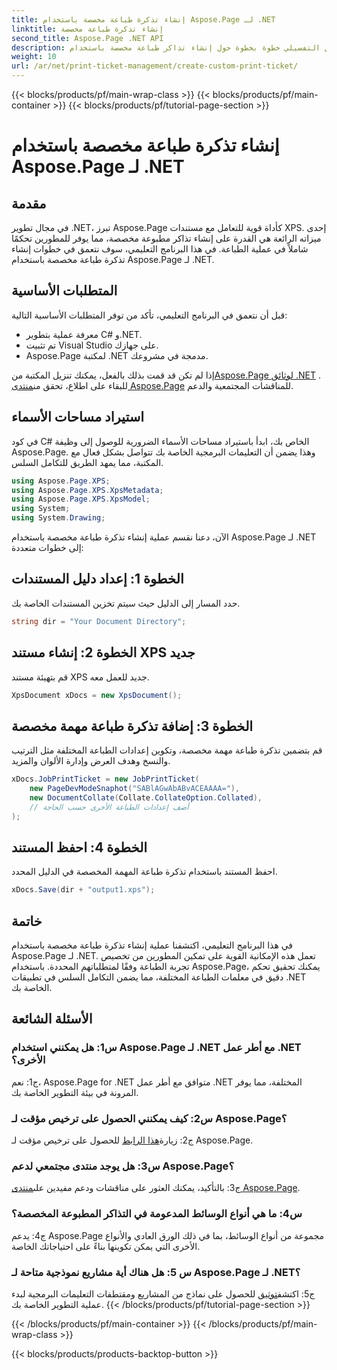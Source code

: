 ```yaml
---
title: إنشاء تذكرة طباعة مخصصة باستخدام Aspose.Page لـ .NET
linktitle: إنشاء تذكرة طباعة مخصصة
second_title: Aspose.Page .NET API
description: استكشف الدليل التفصيلي خطوة بخطوة حول إنشاء تذاكر طباعة مخصصة باستخدام Aspose.Page لـ .NET. قم بتخصيص تجربة الطباعة الخاصة بك من خلال التحكم الدقيق.
weight: 10
url: /ar/net/print-ticket-management/create-custom-print-ticket/
---
```


{{< blocks/products/pf/main-wrap-class >}}
{{< blocks/products/pf/main-container >}}
{{< blocks/products/pf/tutorial-page-section >}}

# إنشاء تذكرة طباعة مخصصة باستخدام Aspose.Page لـ .NET

## مقدمة

في مجال تطوير .NET، تبرز Aspose.Page كأداة قوية للتعامل مع مستندات XPS. إحدى ميزاته الرائعة هي القدرة على إنشاء تذاكر مطبوعة مخصصة، مما يوفر للمطورين تحكمًا شاملاً في عملية الطباعة. في هذا البرنامج التعليمي، سوف نتعمق في خطوات إنشاء تذكرة طباعة مخصصة باستخدام Aspose.Page لـ .NET.

## المتطلبات الأساسية

قبل أن نتعمق في البرنامج التعليمي، تأكد من توفر المتطلبات الأساسية التالية:

- معرفة عملية بتطوير C# و.NET.
- تم تثبيت Visual Studio على جهازك.
- Aspose.Page لمكتبة .NET مدمجة في مشروعك.

 إذا لم تكن قد قمت بذلك بالفعل، يمكنك تنزيل المكتبة من[Aspose.Page لوثائق .NET](https://reference.aspose.com/page/net/) . للبقاء على اطلاع، تحقق من[منتدى Aspose.Page](https://forum.aspose.com/c/page/39) للمناقشات المجتمعية والدعم.

## استيراد مساحات الأسماء

في كود C# الخاص بك، ابدأ باستيراد مساحات الأسماء الضرورية للوصول إلى وظيفة Aspose.Page. وهذا يضمن أن التعليمات البرمجية الخاصة بك تتواصل بشكل فعال مع المكتبة، مما يمهد الطريق للتكامل السلس.

```csharp
using Aspose.Page.XPS;
using Aspose.Page.XPS.XpsMetadata;
using Aspose.Page.XPS.XpsModel;
using System;
using System.Drawing;
```

الآن، دعنا نقسم عملية إنشاء تذكرة طباعة مخصصة باستخدام Aspose.Page لـ .NET إلى خطوات متعددة:

## الخطوة 1: إعداد دليل المستندات

حدد المسار إلى الدليل حيث سيتم تخزين المستندات الخاصة بك.

```csharp
string dir = "Your Document Directory";
```

## الخطوة 2: إنشاء مستند XPS جديد

قم بتهيئة مستند XPS جديد للعمل معه.

```csharp
XpsDocument xDocs = new XpsDocument();
```

## الخطوة 3: إضافة تذكرة طباعة مهمة مخصصة

قم بتضمين تذكرة طباعة مهمة مخصصة، وتكوين إعدادات الطباعة المختلفة مثل الترتيب والنسخ وهدف العرض وإدارة الألوان والمزيد.

```csharp
xDocs.JobPrintTicket = new JobPrintTicket(
    new PageDevModeSnaphot("SABlAGwAbABvACEAAAA="),
    new DocumentCollate(Collate.CollateOption.Collated),
    // أضف إعدادات الطباعة الأخرى حسب الحاجة
);
```

## الخطوة 4: احفظ المستند

احفظ المستند باستخدام تذكرة طباعة المهمة المخصصة في الدليل المحدد.

```csharp
xDocs.Save(dir + "output1.xps");
```

## خاتمة

في هذا البرنامج التعليمي، اكتشفنا عملية إنشاء تذكرة طباعة مخصصة باستخدام Aspose.Page لـ .NET. تعمل هذه الإمكانية القوية على تمكين المطورين من تخصيص تجربة الطباعة وفقًا لمتطلباتهم المحددة. باستخدام Aspose.Page، يمكنك تحقيق تحكم دقيق في معلمات الطباعة المختلفة، مما يضمن التكامل السلس في تطبيقات .NET الخاصة بك.

## الأسئلة الشائعة

### س1: هل يمكنني استخدام Aspose.Page لـ .NET مع أطر عمل .NET الأخرى؟

ج1: نعم، Aspose.Page for .NET متوافق مع أطر عمل .NET المختلفة، مما يوفر المرونة في بيئة التطوير الخاصة بك.

### س2: كيف يمكنني الحصول على ترخيص مؤقت لـ Aspose.Page؟

 ج2: زيارة[هذا الرابط](https://purchase.aspose.com/temporary-license/) للحصول على ترخيص مؤقت لـ Aspose.Page.

### س3: هل يوجد منتدى مجتمعي لدعم Aspose.Page؟

 ج3: بالتأكيد، يمكنك العثور على مناقشات ودعم مفيدين على[منتدى Aspose.Page](https://forum.aspose.com/c/page/39).

### س4: ما هي أنواع الوسائط المدعومة في التذاكر المطبوعة المخصصة؟

ج4: يدعم Aspose.Page مجموعة من أنواع الوسائط، بما في ذلك الورق العادي والأنواع الأخرى التي يمكن تكوينها بناءً على احتياجاتك الخاصة.

### س 5: هل هناك أية مشاريع نموذجية متاحة لـ Aspose.Page لـ .NET؟

 ج5: اكتشف[توثيق](https://reference.aspose.com/page/net/) للحصول على نماذج من المشاريع ومقتطفات التعليمات البرمجية لبدء عملية التطوير الخاصة بك.
{{< /blocks/products/pf/tutorial-page-section >}}

{{< /blocks/products/pf/main-container >}}
{{< /blocks/products/pf/main-wrap-class >}}

{{< blocks/products/products-backtop-button >}}
